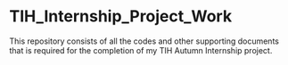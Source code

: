 # TIH_Internship_Project_Work
 This repository consists of all the codes and other supporting documents that is required for the completion of my TIH Autumn Internship project.
